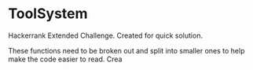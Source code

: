 # ToolSystem

Hackerrank Extended Challenge. Created for quick solution.

These functions need to be broken out and split into smaller ones to help make the code easier to read. Crea
